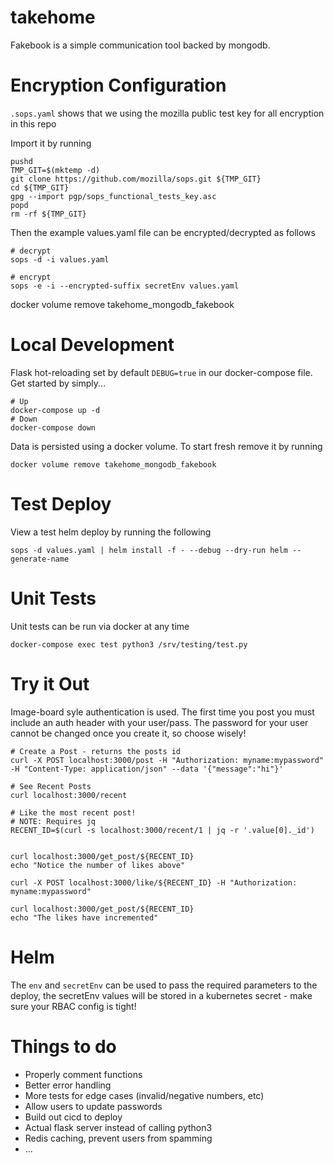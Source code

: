 # takehome

Fakebook is a simple communication tool backed by mongodb.

# Encryption Configuration
`.sops.yaml` shows that we using the mozilla public test key for all encryption in this repo

Import it by running
```
pushd
TMP_GIT=$(mktemp -d)
git clone https://github.com/mozilla/sops.git ${TMP_GIT}
cd ${TMP_GIT}
gpg --import pgp/sops_functional_tests_key.asc
popd
rm -rf ${TMP_GIT}
```

Then the example values.yaml file can be encrypted/decrypted as follows

```
# decrypt
sops -d -i values.yaml

# encrypt
sops -e -i --encrypted-suffix secretEnv values.yaml
```

docker volume remove takehome_mongodb_fakebook


# Local Development

Flask hot-reloading set by default `DEBUG=true` in our docker-compose file. Get started by simply...

```
# Up
docker-compose up -d
# Down
docker-compose down
```

Data is persisted using a docker volume. To start fresh remove it by running

```
docker volume remove takehome_mongodb_fakebook
```
# Test Deploy

View a test helm deploy by running the following
```
sops -d values.yaml | helm install -f - --debug --dry-run helm --generate-name
```

# Unit Tests
Unit tests can be run via docker at any time
```
docker-compose exec test python3 /srv/testing/test.py
```

# Try it Out
Image-board syle authentication is used. The first time you post you must include an auth header with your user/pass. The password for your user cannot be changed once you create it, so choose wisely!

```
# Create a Post - returns the posts id
curl -X POST localhost:3000/post -H "Authorization: myname:mypassword" -H "Content-Type: application/json" --data '{"message":"hi"}'

# See Recent Posts
curl localhost:3000/recent

# Like the most recent post!
# NOTE: Requires jq
RECENT_ID=$(curl -s localhost:3000/recent/1 | jq -r '.value[0]._id')


curl localhost:3000/get_post/${RECENT_ID}
echo "Notice the number of likes above"

curl -X POST localhost:3000/like/${RECENT_ID} -H "Authorization: myname:mypassword"

curl localhost:3000/get_post/${RECENT_ID}
echo "The likes have incremented"
```

# Helm
The `env` and `secretEnv` can be used to pass the required parameters to the deploy, the secretEnv values will be stored in a kubernetes secret - make sure your RBAC config is tight!


# Things to do
* Properly comment functions
* Better error handling
* More tests for edge cases (invalid/negative numbers, etc)
* Allow users to update passwords
* Build out cicd to deploy
* Actual flask server instead of calling python3
* Redis caching, prevent users from spamming
* ...
